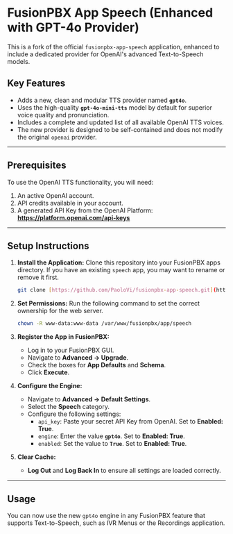 # FusionPBX App Speech (Enhanced with GPT-4o Provider)

This is a fork of the official `fusionpbx-app-speech` application, enhanced to include a dedicated provider for OpenAI's advanced Text-to-Speech models.

## Key Features

* Adds a new, clean and modular TTS provider named **`gpt4o`**.
* Uses the high-quality **`gpt-4o-mini-tts`** model by default for superior voice quality and pronunciation.
* Includes a complete and updated list of all available OpenAI TTS voices.
* The new provider is designed to be self-contained and does not modify the original `openai` provider.

---

## Prerequisites

To use the OpenAI TTS functionality, you will need:

1.  An active OpenAI account.
2.  API credits available in your account.
3.  A generated API Key from the OpenAI Platform: **https://platform.openai.com/api-keys**

---

## Setup Instructions

1.  **Install the Application:**
    Clone this repository into your FusionPBX apps directory. If you have an existing `speech` app, you may want to rename or remove it first.
    ```bash
    git clone [https://github.com/PaoloVi/fusionpbx-app-speech.git](https://github.com/PaoloVi/fusionpbx-app-speech.git) /var/www/fusionpbx/app/speech
    ```

2.  **Set Permissions:**
    Run the following command to set the correct ownership for the web server.
    ```bash
    chown -R www-data:www-data /var/www/fusionpbx/app/speech
    ```

3.  **Register the App in FusionPBX:**
    * Log in to your FusionPBX GUI.
    * Navigate to **Advanced -> Upgrade**.
    * Check the boxes for **App Defaults** and **Schema**.
    * Click **Execute**.

4.  **Configure the Engine:**
    * Navigate to **Advanced -> Default Settings**.
    * Select the **Speech** category.
    * Configure the following settings:
        * `api_key`: Paste your secret API Key from OpenAI. Set to **Enabled: True**.
        * `engine`: Enter the value **`gpt4o`**. Set to **Enabled: True**.
        * `enabled`: Set the value to **`True`**. Set to **Enabled: True**.

5.  **Clear Cache:**
    * **Log Out** and **Log Back In** to ensure all settings are loaded correctly.

---

## Usage

You can now use the new `gpt4o` engine in any FusionPBX feature that supports Text-to-Speech, such as IVR Menus or the Recordings application.
